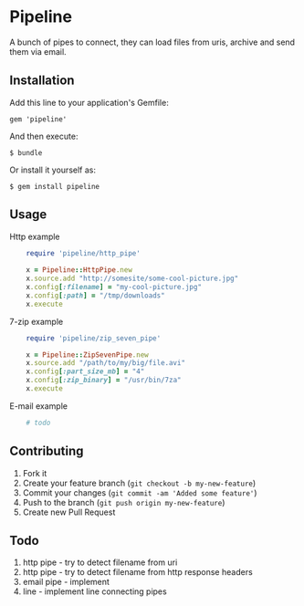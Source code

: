 # Pipeline

A bunch of pipes to connect, they can
load files from uris, archive and send
them via email.

## Installation

Add this line to your application's Gemfile:

    gem 'pipeline'

And then execute:

    $ bundle

Or install it yourself as:

    $ gem install pipeline

## Usage

Http example
```ruby
    require 'pipeline/http_pipe'
    
    x = Pipeline::HttpPipe.new
    x.source.add "http://somesite/some-cool-picture.jpg"
    x.config[:filename] = "my-cool-picture.jpg"
    x.config[:path] = "/tmp/downloads"
    x.execute
```
7-zip example
```ruby
    require 'pipeline/zip_seven_pipe'

    x = Pipeline::ZipSevenPipe.new
    x.source.add "/path/to/my/big/file.avi"
    x.config[:part_size_mb] = "4"
    x.config[:zip_binary] = "/usr/bin/7za"
    x.execute
```
E-mail example
```ruby
    # todo
```

## Contributing

1. Fork it
2. Create your feature branch (`git checkout -b my-new-feature`)
3. Commit your changes (`git commit -am 'Added some feature'`)
4. Push to the branch (`git push origin my-new-feature`)
5. Create new Pull Request

## Todo

1. http pipe - try to detect filename from uri
2. http pipe - try to detect filename from http response headers
3. email pipe - implement
4. line - implement line connecting pipes
